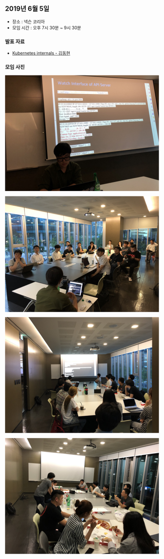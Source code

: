 ## 2019년 6월 5일
- 장소 : 넥슨 코리아
- 모임 시간 : 오후 7시 30분 ~ 9시 30분


### 발표 자료
- [Kubernetes internals - 김동현](https://drive.google.com/file/d/15_MfF43Vb4OG0wr_UsnvUnPCQZrQY9ID/view?fbclid=IwAR0hzeT2gGD3GFfa8PRT6mGVuwt0RpcZhc0Y2WhwvY56mi-jP7xIu0RYYTI)


### 모임 사진
![](../images/20190605_104610621_iOS.jpg)

![](../images/20190605_104621053_iOS.jpg)

![](../images/20190605_104636133_iOS.jpg)

![](../images/20190605_115617599_iOS.jpg)
